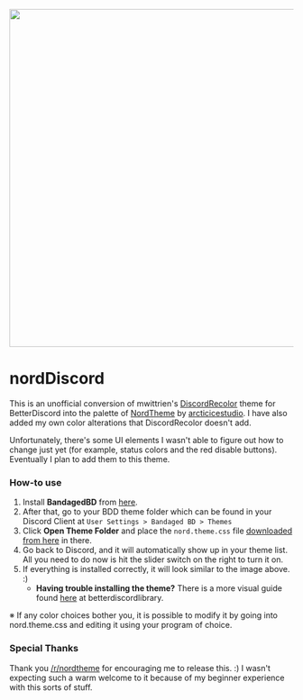 <p align="center"><img src="https://raw.githubusercontent.com/izutsumi/nordDiscord/main/preview.png" width="600px"></p>

# nordDiscord
<p>This is an unofficial conversion of mwittrien's <a href="https://github.com/mwittrien/BetterDiscordAddons/tree/master/Themes/DiscordRecolor">DiscordRecolor</a> theme for BetterDiscord into the palette of <a href="https://www.nordtheme.com/">NordTheme</a> by <a href="https://github.com/arcticicestudio">arcticicestudio</a>. I have also added my own color alterations that DiscordRecolor doesn't add.</p>

<p>Unfortunately, there's some UI elements I wasn't able to figure out how to change just yet (for example, status colors and the red disable buttons). Eventually I plan to add them to this theme.</p>

<h3>How-to use</h3>
<ol>
  <li>Install <b>BandagedBD</b> from <a href="https://github.com/rauenzi/BetterDiscordApp">here</a>.</li>
  <li>After that, go to your BDD theme folder which can be found in your Discord Client at <code>User Settings > Bandaged BD > Themes</code></li>
  <li>Click <b>Open Theme Folder</b> and place the <code>nord.theme.css</code> file <a href="https://github.com/izutsumi/nordDiscord/releases">downloaded from here</a> in there.</li>
  <li>Go back to Discord, and it will automatically show up in your theme list. All you need to do now is hit the slider switch on the right to turn it on.</li>
  <li>If everything is installed correctly, it will look similar to the image above. :) <ul><li><b>Having trouble installing the theme?</b> There is a more visual guide found <a href="https://0x71.cc/bd/guide/#install-theme-win">here</a> at betterdiscordlibrary.</li></ul></li>
</ol>
※ If any color choices bother you, it is possible to modify it by going into nord.theme.css and editing it using your program of choice.

<h3>Special Thanks</h3>
<p>Thank you <a href="https://www.reddit.com/r/nordtheme/">/r/nordtheme</a> for encouraging me to release this. :) I wasn't expecting such a warm welcome to it because of my beginner experience with this sorts of stuff.</p>
